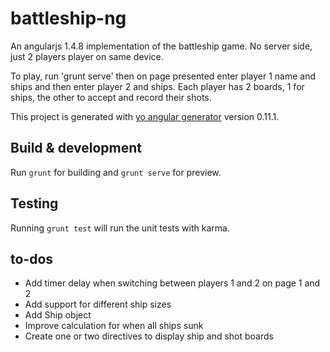 # battleship-ng

An angularjs 1.4.8 implementation of the battleship game. No server side, just 2 players player on same device.

To play, run 'grunt serve' then on page presented enter player 1 name and ships and then enter player 2 and ships.
Each player has 2 boards, 1 for ships, the other to accept and record their shots.


This project is generated with [yo angular generator](https://github.com/yeoman/generator-angular)
version 0.11.1.

## Build & development

Run `grunt` for building and `grunt serve` for preview.

## Testing

Running `grunt test` will run the unit tests with karma.

## to-dos
* Add timer delay when switching between players 1 and 2 on page 1 and 2
* Add support for different ship sizes
* Add Ship object
* Improve calculation for when all ships sunk
* Create one or two directives to display ship and shot boards